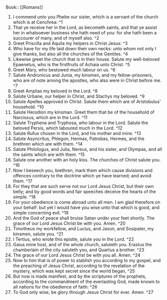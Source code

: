  Book:: [[Romans]]
 1. I commend unto you Phebe our sister, which is a servant of the church which is at Cenchrea: ^1
 2. That ye receive her in the Lord, as becometh saints, and that ye assist her in whatsoever business she hath need of you: for she hath been a succourer of many, and of myself also. ^2
 3. Greet Priscilla and Aquila my helpers in Christ Jesus: ^3
 4. Who have for my life laid down their own necks: unto whom not only I give thanks, but also all the churches of the Gentiles. ^4
 5. Likewise greet the church that is in their house. Salute my well-beloved Epaenetus, who is the firstfruits of Achaia unto Christ. ^5
 6. Greet Mary, who bestowed much labour on us. ^6
 7. Salute Andronicus and Junia, my kinsmen, and my fellow-prisoners, who are of note among the apostles, who also were in Christ before me. ^7
 8. Greet Amplias my beloved in the Lord. ^8
 9. Salute Urbane, our helper in Christ, and Stachys my beloved. ^9
 10. Salute Apelles approved in Christ. Salute them which are of Aristobulus' household. ^10
 11. Salute Herodion my kinsman. Greet them that be of the household of Narcissus, which are in the Lord. ^11
 12. Salute Tryphena and Tryphosa, who labour in the Lord. Salute the beloved Persis, which laboured much in the Lord. ^12
 13. Salute Rufus chosen in the Lord, and his mother and mine. ^13
 14. Salute Asyncritus, Phlegon, Hermas, Patrobas, Hermes, and the brethren which are with them. ^14
 15. Salute Philologus, and Julia, Nereus, and his sister, and Olympas, and all the saints which are with them. ^15
 16. Salute one another with an holy kiss. The churches of Christ salute you. ^16
 17. Now I beseech you, brethren, mark them which cause divisions and offences contrary to the doctrine which ye have learned; and avoid them. ^17
 18. For they that are such serve not our Lord Jesus Christ, but their own belly; and by good words and fair speeches deceive the hearts of the simple. ^18
 19. For your obedience is come abroad unto all men. I am glad therefore on your behalf: but yet I would have you wise unto that which is good, and simple concerning evil. ^19
 20. And the God of peace shall bruise Satan under your feet shortly. The grace of our Lord Jesus Christ be with you. Amen. ^20
 21. Timotheus my workfellow, and Lucius, and Jason, and Sosipater, my kinsmen, salute you. ^21
 22. I Tertius, who wrote this epistle, salute you in the Lord. ^22
 23. Gaius mine host, and of the whole church, saluteth you. Erastus the chamberlain of the city saluteth you, and Quartus a brother. ^23
 24. The grace of our Lord Jesus Christ be with you all. Amen. ^24
 25. Now to him that is of power to stablish you according to my gospel, and the preaching of Jesus Christ, according to the revelation of the mystery, which was kept secret since the world began, ^25
 26. But now is made manifest, and by the scriptures of the prophets, according to the commandment of the everlasting God, made known to all nations for the obedience of faith: ^26
 27. To God only wise, be glory through Jesus Christ for ever. Amen. ^27
